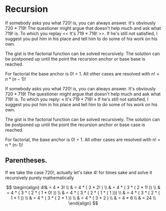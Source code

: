 # Recursion
If somebody asks you what 720! is, you can always answer. It's obviously
720 * 719! The questioner might argue that doesn't help much and ask what 719! is.
To which you replay << It's 719 * 718! >>. If he's still not satisfied, I suggest
you put him in his place and tell him to do some of his work on his own.

The gist is the factorial function can be solved recursively. The solution can be
postponed up until the point the recursion anchor or base base is reached.

For factorial the base anchor is 0! = 1.
All other cases are resolved with $n! = n * (n-1)!$

If somebody asks you what 720! is, you can always answer. It's obviously 
$720 * 719!$ The questioner might argue that doesn't help much and ask what 719! is.
To which you reply: « It's $719 * 718!$ » If he's still not satisfied, I suggest 
you put him in his place and tell him to do some of his work on his own.

The gist is the factorial function can be solved recursively. The solution can be 
postponed up until the point the recursion anchor or base case is reached.

For factorial, the base anchor is 0! = 1.
All other cases are resolved with n! = n * (n-1)!

## Parentheses.
If we take the case 720!, actually let's take 4! for times sake and solve it recursively
purely mathematically

$$
\begin{align}
4!& = 4 * 3! \\
   & = 4 * ( 3 * 2! ) \\
   & = 4 * ( 3 * ( 2 * 1! )) \\
   & = 4 * ( 3 * ( 2 * ( 1 * 0! )) \\
   & = 4 * ( 3 * ( 2 * ( 1 * ( 1 ))) \\
   & = 4 * ( 3 * ( 2 * ( 1 * 1 )) \\
   & = 4 * ( 3 * ( 2 * 1 )) \\
   & = 4 * ( 3 * 2 ) \\
   & = 4 * 6  \\
   & = 24  \\
\end{align}
$$
